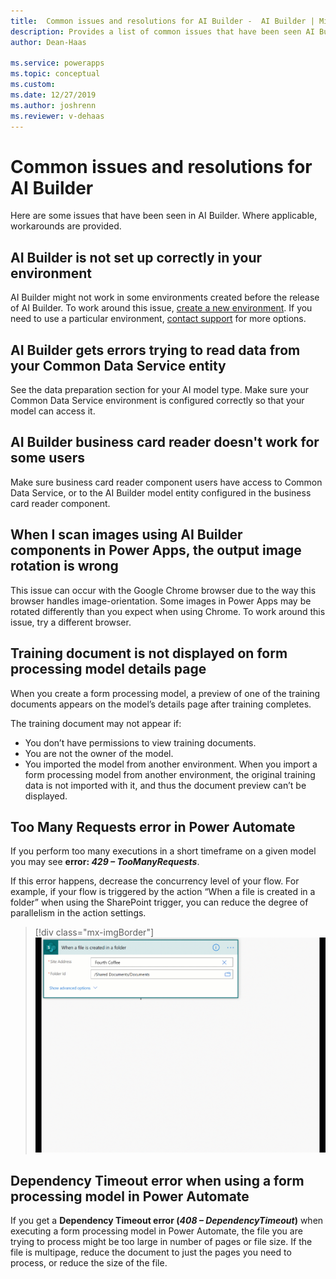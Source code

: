 ```yaml
---
title:  Common issues and resolutions for AI Builder -  AI Builder | Microsoft Docs
description: Provides a list of common issues that have been seen AI Builder, and potential workarounds where applicable.
author: Dean-Haas

ms.service: powerapps
ms.topic: conceptual
ms.custom: 
ms.date: 12/27/2019
ms.author: joshrenn
ms.reviewer: v-dehaas
---
```


# Common issues and resolutions for AI Builder

Here are some issues that have been seen in AI Builder. Where applicable, workarounds are provided.

## AI Builder is not set up correctly in your environment

AI Builder might not work in some environments created before the release of AI Builder. To work around this issue, [create a new environment](https://docs.microsoft.com/power-platform/admin/create-environment). If you need to use a particular environment, [contact support](https://docs.microsoft.com/power-platform/admin/get-help-support) for more options.

## AI Builder gets errors trying to read data from your Common Data Service entity

See the data preparation section for your AI model type. Make sure your Common Data Service environment is configured correctly so that your model can access it.

## AI Builder business card reader doesn't work for some users

Make sure business card reader component users have access to Common Data Service, or to the AI Builder model entity configured in the business card reader component.

## When I scan images using AI Builder components in Power Apps, the output image rotation is wrong

This issue can occur with the Google Chrome browser due to the way this browser handles image-orientation. Some images in Power Apps may be rotated differently than you expect when using Chrome. To work around this issue, try a different browser.

## Training document is not displayed on form processing model details page

When you create a form processing model, a preview of one of the training documents appears on the model’s details page after training completes.

The training document may not appear if:

* You don’t have permissions to view training documents.
* You are not the owner of the model. 
* You imported the model from another environment. When you import a form processing model from another environment, the original training data is not imported with it, and thus the document preview can’t be displayed.  

## Too Many Requests error in Power Automate

If you perform too many executions in a short timeframe on a given model you may see **error: _429 – TooManyRequests_**.

If this error happens, decrease the concurrency level of your flow. For example, if your flow is triggered by the action “When a file is created in a folder” when using the SharePoint trigger, you can reduce the degree of parallelism in the action settings.

   > [!div class="mx-imgBorder"]
   > ![Select images screen](media/too-many-requests-error-in-power-automate.gif "Reduce parallelism in Power Automate action")
   
## Dependency Timeout error when using a form processing model in Power Automate

If you get a **Dependency Timeout error (_408 – DependencyTimeout_)** when executing a form processing model in Power Automate, the file you are trying to process might be too large in number of pages or file size. If the file is multipage, reduce the document to just the pages you need to process, or reduce the size of the file. 
